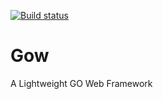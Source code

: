 [![Build status](https://ci.appveyor.com/api/projects/status/6041o7vgr6e78sns?svg=true)](https://ci.appveyor.com/project/lifezq/gow)

# Gow 
A Lightweight GO Web Framework
